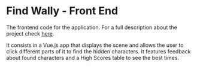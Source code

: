 # Find Wally - Front End

The frontend code for the application. For a full description about the project check [here](https://github.com/totocorvidoni/find-wally).

It consists in a Vue.js app that displays the scene and allows the user to click different parts of it to find the hidden characters. It features feedback about found characters and a High Scores table to see the best times.
